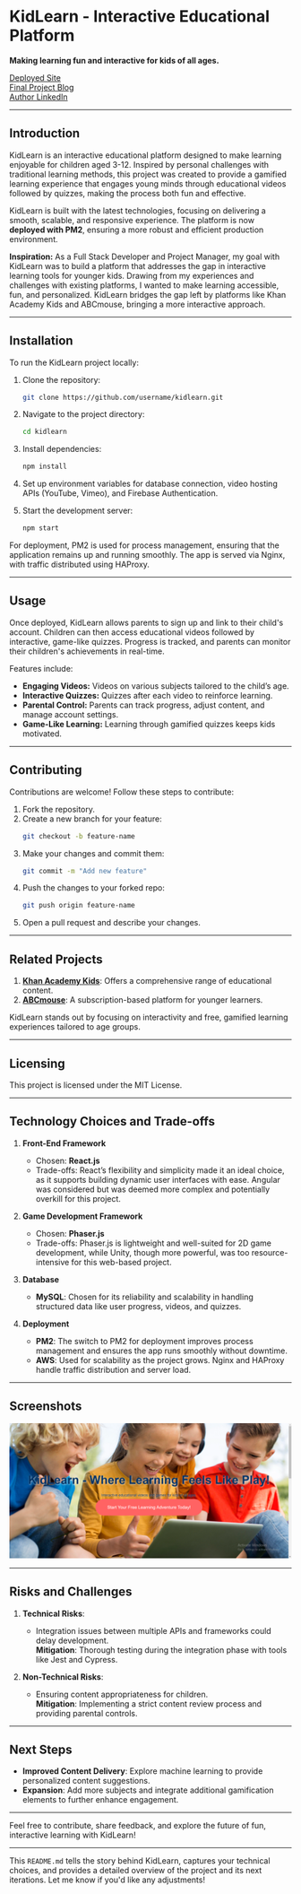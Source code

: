 # KidLearn - Interactive Educational Platform

**Making learning fun and interactive for kids of all ages.**

[Deployed Site](https://kidlearn.thegr8dev.tech)  
[Final Project Blog](https://myblog.example.com/kidlearn-final-project)  
[Author LinkedIn](https://www.linkedin.com/in/ibrahim-abdullahi/)

---

## Introduction

KidLearn is an interactive educational platform designed to make learning enjoyable for children aged 3-12. Inspired by personal challenges with traditional learning methods, this project was created to provide a gamified learning experience that engages young minds through educational videos followed by quizzes, making the process both fun and effective.

KidLearn is built with the latest technologies, focusing on delivering a smooth, scalable, and responsive experience. The platform is now **deployed with PM2**, ensuring a more robust and efficient production environment.

**Inspiration:** As a Full Stack Developer and Project Manager, my goal with KidLearn was to build a platform that addresses the gap in interactive learning tools for younger kids. Drawing from my experiences and challenges with existing platforms, I wanted to make learning accessible, fun, and personalized. KidLearn bridges the gap left by platforms like Khan Academy Kids and ABCmouse, bringing a more interactive approach.

---

## Installation

To run the KidLearn project locally:

1. Clone the repository:
   ```bash
   git clone https://github.com/username/kidlearn.git
   ```
2. Navigate to the project directory:
   ```bash
   cd kidlearn
   ```
3. Install dependencies:
   ```bash
   npm install
   ```
4. Set up environment variables for database connection, video hosting APIs (YouTube, Vimeo), and Firebase Authentication.

5. Start the development server:
   ```bash
   npm start
   ```

For deployment, PM2 is used for process management, ensuring that the application remains up and running smoothly. The app is served via Nginx, with traffic distributed using HAProxy.

---

## Usage

Once deployed, KidLearn allows parents to sign up and link to their child's account. Children can then access educational videos followed by interactive, game-like quizzes. Progress is tracked, and parents can monitor their children's achievements in real-time.

Features include:
- **Engaging Videos:** Videos on various subjects tailored to the child’s age.
- **Interactive Quizzes:** Quizzes after each video to reinforce learning.
- **Parental Control:** Parents can track progress, adjust content, and manage account settings.
- **Game-Like Learning:** Learning through gamified quizzes keeps kids motivated.

---

## Contributing

Contributions are welcome! Follow these steps to contribute:

1. Fork the repository.
2. Create a new branch for your feature:
   ```bash
   git checkout -b feature-name
   ```
3. Make your changes and commit them:
   ```bash
   git commit -m "Add new feature"
   ```
4. Push the changes to your forked repo:
   ```bash
   git push origin feature-name
   ```
5. Open a pull request and describe your changes.

---

## Related Projects

1. **[Khan Academy Kids](https://www.khankids.org)**: Offers a comprehensive range of educational content.
2. **[ABCmouse](https://www.abcmouse.com)**: A subscription-based platform for younger learners.

KidLearn stands out by focusing on interactivity and free, gamified learning experiences tailored to age groups.

---

## Licensing

This project is licensed under the MIT License.

---

## Technology Choices and Trade-offs

1. **Front-End Framework**  
   - Chosen: **React.js**  
   - Trade-offs: React’s flexibility and simplicity made it an ideal choice, as it supports building dynamic user interfaces with ease. Angular was considered but was deemed more complex and potentially overkill for this project.

2. **Game Development Framework**  
   - Chosen: **Phaser.js**  
   - Trade-offs: Phaser.js is lightweight and well-suited for 2D game development, while Unity, though more powerful, was too resource-intensive for this web-based project.

3. **Database**  
   - **MySQL**: Chosen for its reliability and scalability in handling structured data like user progress, videos, and quizzes.

4. **Deployment**  
   - **PM2**: The switch to PM2 for deployment improves process management and ensures the app runs smoothly without downtime.  
   - **AWS**: Used for scalability as the project grows. Nginx and HAProxy handle traffic distribution and server load.

---

## Screenshots

![KidLearn Home Page](./web_static/images/sc.png)

---

## Risks and Challenges

1. **Technical Risks**:  
   - Integration issues between multiple APIs and frameworks could delay development.  
   **Mitigation**: Thorough testing during the integration phase with tools like Jest and Cypress.
  
2. **Non-Technical Risks**:  
   - Ensuring content appropriateness for children.  
   **Mitigation**: Implementing a strict content review process and providing parental controls.

---

## Next Steps

- **Improved Content Delivery**: Explore machine learning to provide personalized content suggestions.
- **Expansion**: Add more subjects and integrate additional gamification elements to further enhance engagement.

---

Feel free to contribute, share feedback, and explore the future of fun, interactive learning with KidLearn!

--- 

This `README.md` tells the story behind KidLearn, captures your technical choices, and provides a detailed overview of the project and its next iterations. Let me know if you'd like any adjustments!